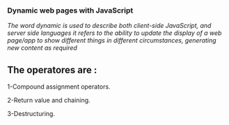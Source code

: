 ### Dynamic web pages with JavaScript

*The word dynamic is used to describe both client-side JavaScript, and server side languages it refers to the ability to update the display of a web page/app to show different things in different circumstances, generating new content as required*
 
 The operatores are :
 -----------
 1-Compound assignment operators.

 2-Return value and chaining.

 3-Destructuring.
